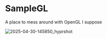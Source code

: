 # SampleGL
A place to mess around with OpenGL I suppose

![2025-04-30-145850_hyprshot](https://github.com/user-attachments/assets/ad305779-4245-48a0-8726-d7c49329767e)
